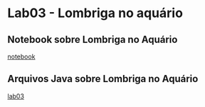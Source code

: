 # Lab03 - Lombriga no aquário
## Notebook sobre Lombriga no Aquário
[notebook](https://github.com/Rakiakagi/MC322/blob/main/lab03/notebook/lab-lombriga-ra198741.ipynb)
## Arquivos Java sobre Lombriga no Aquário
[lab03](https://github.com/Rakiakagi/MC322/tree/main/lab03/src/mc322/lab03)
